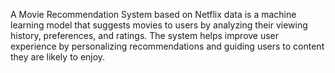 A Movie Recommendation System based on Netflix data is a machine learning model that suggests movies to users by analyzing their viewing history, preferences, and ratings. The system helps improve user experience by personalizing recommendations and guiding users to content they are likely to enjoy.

